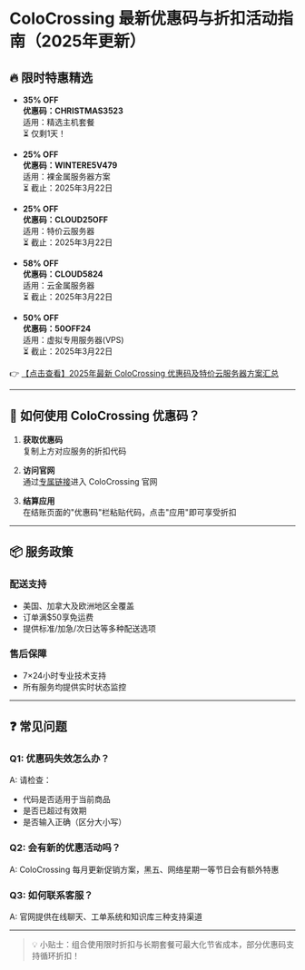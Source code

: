 # ColoCrossing 最新优惠码与折扣活动指南（2025年更新）

## 🔥 限时特惠精选

- **35% OFF**  
  **优惠码：CHRISTMAS3523**  
  适用：精选主机套餐  
  ⏳ 仅剩1天！

- **25% OFF**  
  **优惠码：WINTERE5V479**  
  适用：裸金属服务器方案  
  ⏳ 截止：2025年3月22日

- **25% OFF**  
  **优惠码：CLOUD25OFF**  
  适用：特价云服务器  
  ⏳ 截止：2025年3月22日

- **58% OFF**  
  **优惠码：CLOUD5824**  
  适用：云金属服务器  
  ⏳ 截止：2025年3月22日

- **50% OFF**  
  **优惠码：50OFF24**  
  适用：虚拟专用服务器(VPS)  
  ⏳ 截止：2025年3月22日

👉 [【点击查看】2025年最新 ColoCrossing 优惠码及特价云服务器方案汇总](https://bit.ly/ColoCrossing)

---

## 🛒 如何使用 ColoCrossing 优惠码？

1. **获取优惠码**  
   复制上方对应服务的折扣代码

2. **访问官网**  
   通过[专属链接](https://bit.ly/ColoCrossing)进入 ColoCrossing 官网

3. **结算应用**  
   在结账页面的"优惠码"栏粘贴代码，点击"应用"即可享受折扣

---

## 📦 服务政策

### 配送支持
- 美国、加拿大及欧洲地区全覆盖
- 订单满$50享免运费
- 提供标准/加急/次日达等多种配送选项

### 售后保障
- 7×24小时专业技术支持
- 所有服务均提供实时状态监控

---

## ❓ 常见问题

### Q1: 优惠码失效怎么办？
A: 请检查：  
- 代码是否适用于当前商品  
- 是否已超过有效期  
- 是否输入正确（区分大小写）

### Q2: 会有新的优惠活动吗？
A: ColoCrossing 每月更新促销方案，黑五、网络星期一等节日会有额外特惠

### Q3: 如何联系客服？
A: 官网提供在线聊天、工单系统和知识库三种支持渠道

---

> 💡 小贴士：组合使用限时折扣与长期套餐可最大化节省成本，部分优惠码支持循环折扣！
